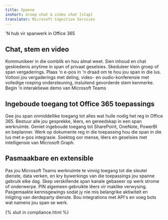 ```yaml
---
title: Spanne
inshort: Groep chat & video chat [slap]
translator: Microsoft Cognitive Services
---
```



'N hub vir spanwerk in Office 365 

## Chat, stem en video
Kommunikeer in die oomblik en hou almal weet. Sien inhoud en chat geskiedenis anytime in span of privaat geselsies. Skeduleer klein groep of span vergaderings. Plaas 'n e-pos in 'n draad om te hou jou span in die lus. Voltooi jou vergaderings met deling, video- en oudio-konferensie met volledige roeping ondersteuning, insluitend gevorderde stem kenmerke. 
Begin 'n interaktiewe demo van Microsoft Teams 

## Ingeboude toegang tot Office 365 toepassings
Gee jou span onmiddellike toegang tot alles wat hulle nodig het reg in Office 365. Bestuur alle jou gesprekke, lêers, en gereedskap in een span werkruimte. Geniet ingeboude toegang tot SharePoint, OneNote, PowerBI en beplanner. Werk op dokumente reg in die toepassing hou die span in die lus met e-pos integrasie. Soektog oor mense, lêers en geselsies met intelligensie van Microsoft Graph. 

## Pasmaakbare en extensible
Pas jou Microsoft Teams werkruimte te vinnig toegang tot die sleutel dienste, data verken, en kry bywerkings van die toepassings jou spanne gebruik elke dag. Skep verskillende span kanale gebaseer op werk strome of onderwerpe. PIN algemeen gebruikte lêers vir maklike verwysing. Pasgemaakte kennisgewings sodat jy nie mis belangrike aktiwiteit en inligting van derdeparty dienste. Bou integrations met API's en voeg bots wat namens jou span se werk. 




{% sluit in compliance.html %}

